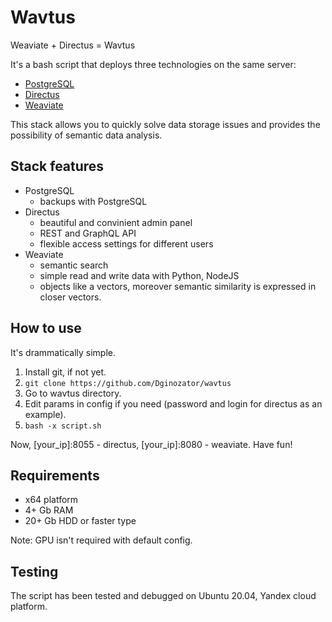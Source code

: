 # Wavtus
Weaviate + Directus = Wavtus

It's a bash script that deploys three technologies on the same server:
- [PostgreSQL](https://www.postgresql.org/)
- [Directus](https://directus.io/)
- [Weaviate](https://weaviate.io/)

This stack allows you to quickly solve data storage issues and provides the possibility of semantic data analysis.

## Stack features
- PostgreSQL
  - backups with PostgreSQL
- Directus
  - beautiful and convinient admin panel
  - REST and GraphQL API
  - flexible access settings for different users
- Weaviate
  - semantic search
  - simple read and write data with Python, NodeJS
  - objects like a vectors, moreover semantic similarity is expressed in closer vectors.

## How to use
It's drammatically simple.

1. Install git, if not yet.
2. `git clone https://github.com/Dginozator/wavtus`
3. Go to wavtus directory.
4. Edit params in config if you need (password and login for directus as an example).
4. `bash -x script.sh`

Now, [your_ip]:8055 - directus, [your_ip]:8080 - weaviate. Have fun!

## Requirements

- x64 platform
- 4+ Gb RAM
- 20+ Gb HDD or faster type

Note: GPU isn't required with default config.

## Testing

The script has been tested and debugged on Ubuntu 20.04, Yandex cloud platform.
